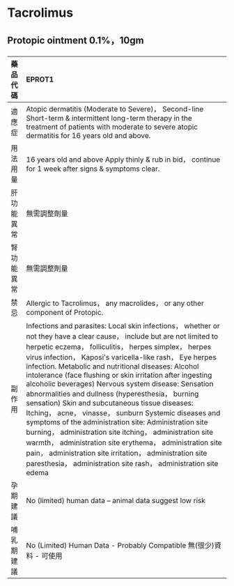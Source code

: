 # Tacrolimus

## Protopic ointment 0.1%，10gm

##### 

| 藥品代碼   | EPROT1                                                                                                                                                                                                                                                                                                                                                                                                                                                                                                                                                                                                                                                                                                                                                                                                                                                                                                    |
|:-----------|:----------------------------------------------------------------------------------------------------------------------------------------------------------------------------------------------------------------------------------------------------------------------------------------------------------------------------------------------------------------------------------------------------------------------------------------------------------------------------------------------------------------------------------------------------------------------------------------------------------------------------------------------------------------------------------------------------------------------------------------------------------------------------------------------------------------------------------------------------------------------------------------------------------|
| 適應症     | Atopic dermatitis (Moderate to Severe)， Second-line Short-term & intermittent long-term therapy in the treatment of patients with moderate to severe atopic dermatitis for 16 years old and above.                                                                                                                                                                                                                                                                                                                                                                                                                                                                                                                                                                                                                                                                                                       |
| 用法用量   | 16 years old and above Apply thinly & rub in bid， continue for 1 week after signs & symptoms clear.                                                                                                                                                                                                                                                                                                                                                                                                                                                                                                                                                                                                                                                                                                                                                                                                      |
| 肝功能異常 | 無需調整劑量                                                                                                                                                                                                                                                                                                                                                                                                                                                                                                                                                                                                                                                                                                                                                                                                                                                                                              |
| 腎功能異常 | 無需調整劑量                                                                                                                                                                                                                                                                                                                                                                                                                                                                                                                                                                                                                                                                                                                                                                                                                                                                                              |
| 禁忌       | Allergic to Tacrolimus， any macrolides， or any other component of Protopic.                                                                                                                                                                                                                                                                                                                                                                                                                                                                                                                                                                                                                                                                                                                                                                                                                             |
| 副作用     | Infections and parasites: Local skin infections， whether or not they have a clear cause， include but are not limited to herpetic eczema， folliculitis， herpes simplex， herpes virus infection， Kaposi's varicella-like rash， Eye herpes infection. Metabolic and nutritional diseases: Alcohol intolerance (face flushing or skin irritation after ingesting alcoholic beverages) Nervous system disease: Sensation abnormalities and dullness (hyperesthesia， burning sensation) Skin and subcutaneous tissue diseases: Itching， acne， vinasse， sunburn Systemic diseases and symptoms of the administration site: Administration site burning， administration site itching， administration site warmth， administration site erythema， administration site pain， administration site irritation， administration site paresthesia， administration site rash， administration site edema |
| 孕期建議   | No (limited) human data – animal data suggest low risk                                                                                                                                                                                                                                                                                                                                                                                                                                                                                                                                                                                                                                                                                                                                                                                                                                                    |
| 哺乳期建議 | No (Limited) Human Data - Probably Compatible 無(很少)資料 - 可使用                                                                                                                                                                                                                                                                                                                                                                                                                                                                                                                                                                                                                                                                                                                                                                                                                                       |

